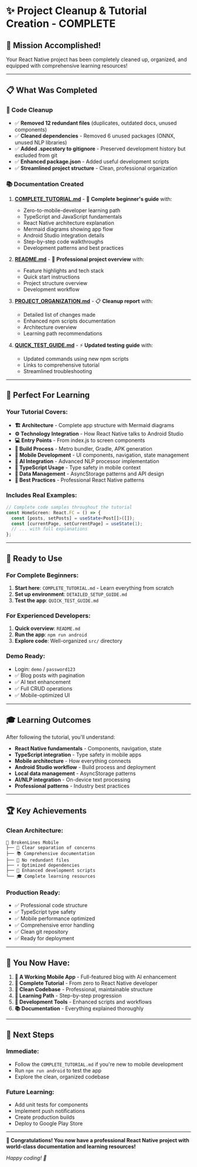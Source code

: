 # ✨ Project Cleanup & Tutorial Creation - COMPLETE

## 🎉 **Mission Accomplished!**

Your React Native project has been completely cleaned up, organized, and equipped with comprehensive learning resources!

---

## 📋 **What Was Completed**

### **🧹 Code Cleanup**
- ✅ **Removed 12 redundant files** (duplicates, outdated docs, unused components)
- ✅ **Cleaned dependencies** - Removed 6 unused packages (ONNX, unused NLP libraries)
- ✅ **Added .specstory to gitignore** - Preserved development history but excluded from git
- ✅ **Enhanced package.json** - Added useful development scripts
- ✅ **Streamlined project structure** - Clean, professional organization

### **📚 Documentation Created**
1. **[COMPLETE_TUTORIAL.md](./COMPLETE_TUTORIAL.md)** - 📖 **Complete beginner's guide** with:
   - Zero-to-mobile-developer learning path
   - TypeScript and JavaScript fundamentals
   - React Native architecture explanation
   - Mermaid diagrams showing app flow
   - Android Studio integration details
   - Step-by-step code walkthroughs
   - Development patterns and best practices

2. **[README.md](./README.md)** - 🚀 **Professional project overview** with:
   - Feature highlights and tech stack
   - Quick start instructions
   - Project structure overview
   - Development workflow

3. **[PROJECT_ORGANIZATION.md](./PROJECT_ORGANIZATION.md)** - 📋 **Cleanup report** with:
   - Detailed list of changes made
   - Enhanced npm scripts documentation
   - Architecture overview
   - Learning path recommendations

4. **[QUICK_TEST_GUIDE.md](./QUICK_TEST_GUIDE.md)** - ⚡ **Updated testing guide** with:
   - Updated commands using new npm scripts
   - Links to comprehensive tutorial
   - Streamlined troubleshooting

---

## 🎯 **Perfect For Learning**

### **Your Tutorial Covers:**
- **🏗️ Architecture** - Complete app structure with Mermaid diagrams
- **⚙️ Technology Integration** - How React Native talks to Android Studio
- **💻 Entry Points** - From index.js to screen components
- **🔧 Build Process** - Metro bundler, Gradle, APK generation
- **📱 Mobile Development** - UI components, navigation, state management
- **🤖 AI Integration** - Advanced NLP processor implementation
- **🎨 TypeScript Usage** - Type safety in mobile context
- **💾 Data Management** - AsyncStorage patterns and API design
- **🚦 Best Practices** - Professional React Native patterns

### **Includes Real Examples:**
```typescript
// Complete code samples throughout the tutorial
const HomeScreen: React.FC = () => {
  const [posts, setPosts] = useState<Post[]>([]);
  const [currentPage, setCurrentPage] = useState(1);
  // ... with full explanations
};
```

---

## 🚀 **Ready to Use**

### **For Complete Beginners:**
1. **Start here**: `COMPLETE_TUTORIAL.md` - Learn everything from scratch
2. **Set up environment**: `DETAILED_SETUP_GUIDE.md` 
3. **Test the app**: `QUICK_TEST_GUIDE.md`

### **For Experienced Developers:**
1. **Quick overview**: `README.md`
2. **Run the app**: `npm run android`
3. **Explore code**: Well-organized `src/` directory

### **Demo Ready:**
- Login: `demo` / `password123`
- ✅ Blog posts with pagination
- ✅ AI text enhancement
- ✅ Full CRUD operations
- ✅ Mobile-optimized UI

---

## 🎓 **Learning Outcomes**

After following the tutorial, you'll understand:

- **React Native fundamentals** - Components, navigation, state
- **TypeScript integration** - Type safety in mobile apps
- **Mobile architecture** - How everything connects
- **Android Studio workflow** - Build process and deployment
- **Local data management** - AsyncStorage patterns
- **AI/NLP integration** - On-device text processing
- **Professional patterns** - Industry best practices

---

## 🏆 **Key Achievements**

### **Clean Architecture:**
```
📱 BrokenLines Mobile
├── 🎯 Clear separation of concerns
├── 📚 Comprehensive documentation
├── 🧹 No redundant files
├── ⚡ Optimized dependencies
├── 🔧 Enhanced development scripts
└── 🎓 Complete learning resources
```

### **Production Ready:**
- ✅ Professional code structure
- ✅ TypeScript type safety
- ✅ Mobile performance optimized
- ✅ Comprehensive error handling
- ✅ Clean git repository
- ✅ Ready for deployment

---

## 🎉 **You Now Have:**

1. **📱 A Working Mobile App** - Full-featured blog with AI enhancement
2. **📖 Complete Tutorial** - From zero to React Native developer
3. **🧹 Clean Codebase** - Professional, maintainable structure
4. **🎯 Learning Path** - Step-by-step progression
5. **🚀 Development Tools** - Enhanced scripts and workflows
6. **📚 Documentation** - Everything explained thoroughly

---

## 🎯 **Next Steps**

### **Immediate:**
- Follow the `COMPLETE_TUTORIAL.md` if you're new to mobile development
- Run `npm run android` to test the app
- Explore the clean, organized codebase

### **Future Learning:**
- Add unit tests for components
- Implement push notifications
- Create production builds
- Deploy to Google Play Store

---

**🎊 Congratulations! You now have a professional React Native project with world-class documentation and learning resources!**

*Happy coding! 🚀*

